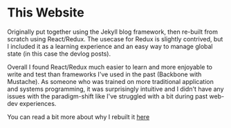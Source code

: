 # This Website
Originally put together using the Jekyll blog framework, then re-built from scratch using React/Redux. The usecase for Redux is slightly contrived, but I included it as a learning experience and an easy way to manage global state (in this case the devlog posts).

Overall I found React/Redux much easier to learn and more enjoyable to write and test than frameworks I've used in the past (Backbone with Mustache). As someone who was trained on more traditional application and systems programming, it was surprisingly intuitive and I didn't have any issues with the paradigm-shift like I've struggled with a bit during past web-dev experiences.

You can read a bit more about why I rebuilt it [here](https://ramseyopp.com/post/why-rebuild)
